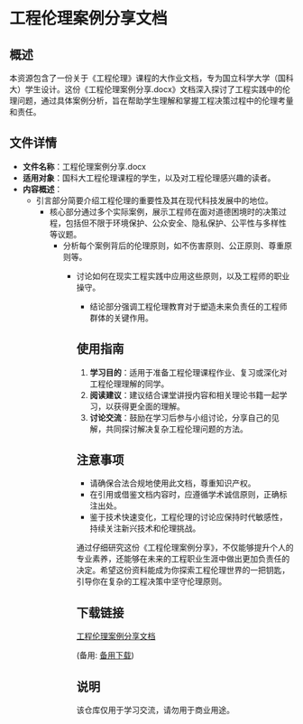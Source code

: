 # 工程伦理案例分享文档

## 概述

本资源包含了一份关于《工程伦理》课程的大作业文档，专为国立科学大学（国科大）学生设计。这份《工程伦理案例分享.docx》文档深入探讨了工程实践中的伦理问题，通过具体案例分析，旨在帮助学生理解和掌握工程决策过程中的伦理考量和责任。

## 文件详情

- **文件名称**：工程伦理案例分享.docx
- **适用对象**：国科大工程伦理课程的学生，以及对工程伦理感兴趣的读者。
- **内容概述**：
  - 引言部分简要介绍工程伦理的重要性及其在现代科技发展中的地位。
    - 核心部分通过多个实际案例，展示工程师在面对道德困境时的决策过程，包括但不限于环境保护、公众安全、隐私保护、公平性与多样性等议题。
      - 分析每个案例背后的伦理原则，如不伤害原则、公正原则、尊重原则等。
        - 讨论如何在现实工程实践中应用这些原则，以及工程师的职业操守。
          - 结论部分强调工程伦理教育对于塑造未来负责任的工程师群体的关键作用。

          ## 使用指南

          1. **学习目的**：适用于准备工程伦理课程作业、复习或深化对工程伦理理解的同学。
          2. **阅读建议**：建议结合课堂讲授内容和相关理论书籍一起学习，以获得更全面的理解。
          3. **讨论交流**：鼓励在学习后参与小组讨论，分享自己的见解，共同探讨解决复杂工程伦理问题的方法。

          ## 注意事项

          - 请确保合法合规地使用此文档，尊重知识产权。
          - 在引用或借鉴文档内容时，应遵循学术诚信原则，正确标注出处。
          - 鉴于技术快速变化，工程伦理的讨论应保持时代敏感性，持续关注新兴技术和伦理挑战。

          通过仔细研究这份《工程伦理案例分享》，不仅能够提升个人的专业素养，还能够在未来的工程职业生涯中做出更加负责任的决定。希望这份资料能成为你探索工程伦理世界的一把钥匙，引导你在复杂的工程决策中坚守伦理原则。

          ## 下载链接
          [工程伦理案例分享文档](https://pan.quark.cn/s/d74bba3fcafc) 

          (备用: [备用下载](https://pan.baidu.com/s/127595yHHTki434QoL4A3Xg?pwd=1234))

          ## 说明

          该仓库仅用于学习交流，请勿用于商业用途。
